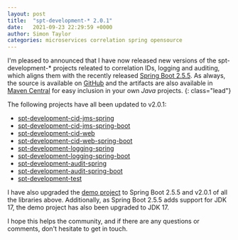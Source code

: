 ```yaml
---
layout: post
title:  "spt-development-* 2.0.1"
date:   2021-09-23 22:29:59 +0000
author: Simon Taylor
categories: microservices correlation spring opensource
---
```

I'm pleased to announced that I have now released new versions of the spt-development-* projects releated to correlation IDs, logging and auditing, 
which aligns them with the recently released [Spring Boot 2.5.5](https://spring.io/blog/2021/09/23/spring-boot-2-5-5-available-now). As always, 
the source is available on [GitHub](https://github.com/spt-development) and the artifacts are also available in 
[Maven Central](https://mvnrepository.com/artifact/com.spt-development) for easy inclusion in your own <em>Java</em> projects.
{: class="lead"}

The following projects have all been updated to v2.0.1:

* [spt-development-cid-jms-spring](https://github.com/spt-development/spt-development-cid-jms-spring)
* [spt-development-cid-jms-spring-boot](https://github.com/spt-development/spt-development-cid-jms-spring-boot)
* [spt-development-cid-web](https://github.com/spt-development/spt-development-cid-web)
* [spt-development-cid-web-spring-boot](https://github.com/spt-development/spt-development-cid-web-spring-boot)
* [spt-development-logging-spring](https://github.com/spt-development/spt-development-logging-spring)
* [spt-development-logging-spring-boot](https://github.com/spt-development/spt-development-logging-spring-boot)
* [spt-development-audit-spring](https://github.com/spt-development/spt-development-audit-spring)
* [spt-development-audit-spring-boot](https://github.com/spt-development/spt-development-audit-spring-boot)
* [spt-development-test](https://github.com/spt-development/spt-development-test)

I have also upgraded the [demo project](https://github.com/spt-development/spt-development-demo) to Spring Boot 2.5.5 and v2.0.1 of all the libraries above.
Additionally, as Spring Boot 2.5.5 adds support for JDK 17, the demo project has also been upgraded to JDK 17.

I hope this helps the community, and if there are any questions or comments, don't hesitate to get in touch.
